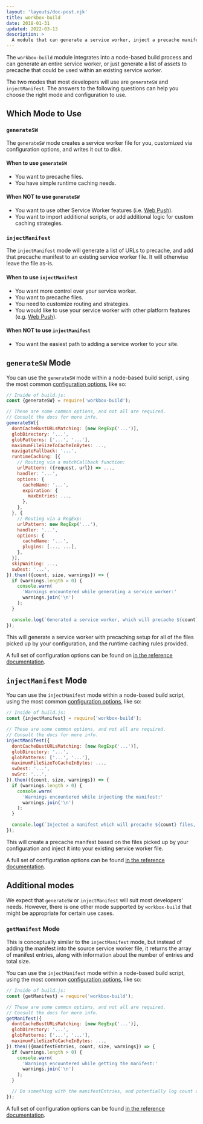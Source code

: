 ```yaml
---
layout: 'layouts/doc-post.njk'
title: workbox-build
date: 2018-01-31
updated: 2022-03-13
description: >
  A module that can generate a service worker, inject a precache manifest into existing code, or create a precache manifest.
---
```


The `workbox-build` module integrates into a node-based build process and can generate an entire service worker, or just generate a list of assets to precache that could be used within an existing service worker.

The two modes that most developers will use are `generateSW` and `injectManifest`. The answers to the following questions can help you choose the right mode and configuration to use.

## Which Mode to Use

### `generateSW`

The `generateSW` mode creates a service worker file for you, customized via configuration options, and writes it out to disk.

#### When to use `generateSW`

- You want to precache files.
- You have simple runtime caching needs.

#### When NOT to use `generateSW`

- You want to use other Service Worker features (i.e. [Web Push](https://developer.mozilla.org/docs/Web/API/Push_API)).
- You want to import additional scripts, or add additional logic for custom caching strategies.

### `injectManifest`

The `injectManifest` mode will generate a list of URLs to precache, and add that precache manifest to an existing service worker file. It will otherwise leave the file as-is.

#### When to use `injectManifest`

- You want more control over your service worker.
- You want to precache files.
- You need to customize routing and strategies.
- You would like to use your service worker with other platform features (e.g. [Web Push](https://developer.mozilla.org/docs/Web/API/Push_API)).

#### When NOT to use `injectManifest`

- You want the easiest path to adding a service worker to your site.

## `generateSW` Mode

You can use the `generateSW` mode within a node-based build script, using the most common [configuration options](/docs/workbox/reference/workbox-build/#type-GenerateSWOptions), like so:

```js
// Inside of build.js:
const {generateSW} = require('workbox-build');

// These are some common options, and not all are required.
// Consult the docs for more info.
generateSW({
  dontCacheBustURLsMatching: [new RegExp('...')],
  globDirectory: '...',
  globPatterns: ['...', '...'],
  maximumFileSizeToCacheInBytes: ...,
  navigateFallback: '...',
  runtimeCaching: [{
    // Routing via a matchCallback function:
    urlPattern: ({request, url}) => ...,
    handler: '...',
    options: {
      cacheName: '...',
      expiration: {
        maxEntries: ...,
      },
    },
  }, {
    // Routing via a RegExp:
    urlPattern: new RegExp('...'),
    handler: '...',
    options: {
      cacheName: '...',
      plugins: [..., ...],
    },
  }],
  skipWaiting: ...,
  swDest: '...',
}).then(({count, size, warnings}) => {
  if (warnings.length > 0) {
    console.warn(
      'Warnings encountered while generating a service worker:'
      warnings.join('\n')
    );
  }

  console.log(`Generated a service worker, which will precache ${count} files, totaling ${size} bytes.`);
});
```

This will generate a service worker with precaching setup for all of the files picked up by your configuration, and the runtime caching rules provided.

A full set of configuration options can be found on [in the reference documentation](/docs/workbox/reference/workbox-build/#type-GenerateSWOptions).

## `injectManifest` Mode

You can use the `injectManifest` mode within a node-based build script, using the most common [configuration options](/docs/workbox/reference/workbox-build/#type-InjectManifestOptions), like so:

```js
// Inside of build.js:
const {injectManifest} = require('workbox-build');

// These are some common options, and not all are required.
// Consult the docs for more info.
injectManifest({
  dontCacheBustURLsMatching: [new RegExp('...')],
  globDirectory: '...',
  globPatterns: ['...', '...'],
  maximumFileSizeToCacheInBytes: ...,
  swDest: '...',
  swSrc: '...',
}).then(({count, size, warnings}) => {
  if (warnings.length > 0) {
    console.warn(
      'Warnings encountered while injecting the manifest:'
      warnings.join('\n')
    );
  }

  console.log(`Injected a manifest which will precache ${count} files, totaling ${size} bytes.`);
});
```

This will create a precache manifest based on the files picked up by your configuration and inject it into your existing service worker file.

A full set of configuration options can be found [in the reference documentation](/docs/workbox/reference/workbox-build/#type-InjectManifestOptions).

## Additional modes

We expect that `generateSW` or `injectManifest` will suit most developers' needs. However, there is one other mode supported by `workbox-build` that might be appropriate for certain use cases.

### `getManifest` Mode

This is conceptually similar to the `injectManifest` mode, but instead of adding the manifest into the source service worker file, it returns the array of manifest entries, along with information about the number of entries and total size.

You can use the `injectManifest` mode within a node-based build script, using the most common [configuration options](/docs/workbox/reference/workbox-build/#type-GetManifestOptions), like so:

```js
// Inside of build.js:
const {getManifest} = require('workbox-build');

// These are some common options, and not all are required.
// Consult the docs for more info.
getManifest({
  dontCacheBustURLsMatching: [new RegExp('...')],
  globDirectory: '...',
  globPatterns: ['...', '...'],
  maximumFileSizeToCacheInBytes: ...,
}).then(({manifestEntries, count, size, warnings}) => {
  if (warnings.length > 0) {
    console.warn(
      'Warnings encountered while getting the manifest:'
      warnings.join('\n')
    );
  }

  // Do something with the manifestEntries, and potentially log count and size.
});
```

A full set of configuration options can be found [in the reference documentation](/docs/workbox/reference/workbox-build/#type-GetManifestOptions).
